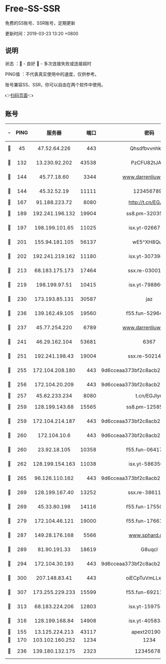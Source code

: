 # Free-SS-SSR

免费的SS账号、SSR账号，定期更新

更新时间：2019-03-23 13:20 +0800

## 说明

状态     ：🙂 - 良好 🙁 - 多次连接失败或连接超时

PING值   ：不代表真实使用中的速度，仅供参考。

账号兼容SS、SSR，你可以自由在两个软件中使用。

👉[扫码页面](https://liesauer.github.io/Free-SS-SSR/)👈

## 账号

|-|PING|服务器|端口|密码|加密方式|区域|
|:----:|:----:|:-----:|-----:|:----:|:----:|:----:|
|🙂|45|47.52.64.226|443|Qhsdfbvvnhkm1|aes-256-cfb|HK|
|🙂|132|13.230.92.202|43538|PzCFU82tJAdZ|aes-256-cfb|JP|
|🙂|144|45.77.18.60|3344|www.darrenliuwei.com|aes-256-cfb|JP|
|🙂|144|45.32.52.19|11111|1234567890|aes-256-cfb|JP|
|🙂|167|91.188.223.72|8080|http://t.cn/EGJIyrl|rc4-md5|RU|
|🙂|189|192.241.196.132|19904|ss8.pm-32035389|aes-256-cfb|US|
|🙂|197|198.199.101.65|11025|isx.yt-02667200|aes-256-cfb|US|
|🙂|201|155.94.181.105|56137|wE5^XH8Quw|aes-256-cfb|US|
|🙂|202|192.241.219.162|11180|isx.yt-30739892|aes-256-cfb|US|
|🙂|213|68.183.175.173|17464|ssx.re-03001510|aes-256-cfb|US|
|🙂|219|198.199.97.51|10415|isx.yt-79886038|aes-256-cfb|US|
|🙂|230|173.193.85.131|30587|jaz|aes-256-cfb|US|
|🙂|236|139.162.49.105|19560|f55.fun-52964087|aes-256-cfb|SG|
|🙂|237|45.77.254.220|6789|www.darrenliuwei.com|aes-256-cfb|SG|
|🙂|241|46.29.162.104|53681|6367|aes-256-ctr|RU|
|🙂|251|192.241.198.43|19004|ssx.re-50214186|aes-256-cfb|US|
|🙂|255|172.104.208.180|443|9d6cceaa373bf2c8acb22e60b6a58be6|aes-256-cfb|US|
|🙂|256|172.104.20.209|443|9d6cceaa373bf2c8acb22e60b6a58be6|aes-256-cfb|US|
|🙂|257|45.62.233.234|8080|t.cn/EGJIyrl|rc4-md5|CA|
|🙂|259|128.199.143.68|15565|ss8.pm-12585691|aes-256-cfb|SG|
|🙂|259|172.104.214.187|443|9d6cceaa373bf2c8acb22e60b6a58be6|aes-256-cfb|US|
|🙂|260|172.104.10.6|443|9d6cceaa373bf2c8acb22e60b6a58be6|aes-256-cfb|US|
|🙂|260|23.92.18.105|10358|f55.fun-06417508|aes-256-cfb|US|
|🙂|262|128.199.154.163|11038|isx.yt-58635648|aes-256-cfb|SG|
|🙂|265|96.126.110.162|443|9d6cceaa373bf2c8acb22e60b6a58be6|aes-256-cfb|US|
|🙂|269|128.199.167.40|13252|ssx.re-38611403|aes-256-cfb|SG|
|🙂|269|45.33.80.198|14116|f55.fun-17550990|aes-256-cfb|US|
|🙂|279|172.104.46.121|19000|f55.fun-17661164|aes-256-cfb|SG|
|🙂|287|149.28.176.168|5566|www.sphard.com|aes-256-cfb|AU|
|🙂|289|81.90.191.33|18619|G8uqcl|aes-256-cfb|US|
|🙂|294|172.104.30.193|443|9d6cceaa373bf2c8acb22e60b6a58be6|aes-256-cfb|US|
|🙂|300|207.148.83.41|443|oiECpTuVmLLxk4Ts|aes-256-cfb|AU|
|🙂|307|173.255.229.233|15599|f55.fun-69211621|aes-256-cfb|US|
|🙂|313|68.183.224.206|12803|isx.yt-15975345|aes-256-cfb|SG|
|🙂|316|128.199.168.84|14908|isx.yt-40583854|aes-256-cfb|SG|
|🙂|155|13.125.224.213|43117|apext2019005|chacha20|KR|
|🙂|170|103.102.160.252|1234|1234|rc4-md5|JP|
|🙂|236|139.180.132.175|2323|123456789|aes-256-cfb|SG|
